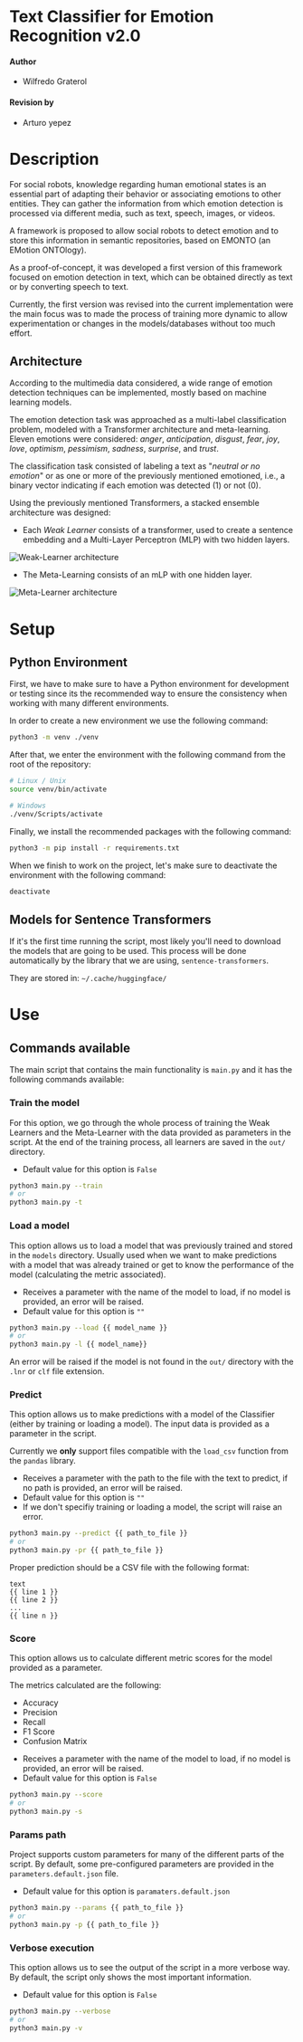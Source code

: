 # Text Classifier for Emotion Recognition v2.0

#### Author
- Wilfredo Graterol

#### Revision by
- Arturo yepez

# Description

For social robots, knowledge regarding human emotional states is an essential part of adapting their behavior or associating emotions to other entities. They can gather the information from which emotion detection is processed via different media, such as text, speech, images, or videos.

A framework is proposed to allow social robots to detect emotion and to store this information in semantic repositories, based on EMONTO (an EMotion ONTOlogy).

As a proof-of-concept, it was developed a first version of this framework focused on emotion detection in text, which can be obtained directly as text or by converting speech to text.

Currently, the first version was revised into the current implementation were the main focus was to made the process of training more dynamic to allow experimentation or changes in the models/databases without too much effort.

## Architecture

According to the multimedia data considered, a wide range of emotion detection techniques can be implemented, mostly based on machine learning models.

The emotion detection task was approached as a multi-label classification problem, modeled with a Transformer architecture and meta-learning. Eleven emotions were considered: *anger*, *anticipation*, *disgust*, *fear*, *joy*, *love*, *optimism*, *pessimism*, *sadness*, *surprise*, and *trust*.

The classification task consisted of labeling a text as "*neutral or no emotion*" or as one or more of the previously mentioned emotioned, i.e., a binary vector indicating if each emotion was detected (1) or not (0).

Using the previously mentioned Transformers, a stacked ensemble architecture was designed:
* Each *Weak Learner* consists of a transformer, used to create a sentence embedding and a Multi-Layer Perceptron (MLP) with two hidden layers.

![Weak-Learner architecture](./assets/img/weak-learner.png)

* The Meta-Learning consists of an mLP with one hidden layer.

![Meta-Learner architecture](./assets/img/meta-learner.png)


# Setup

## Python Environment

First, we have to make sure to have a Python environment for development or testing since its the recommended way to ensure the consistency when working with many different environments.

In order to create a new environment we use the following command:
```bash
python3 -m venv ./venv
```

After that, we enter the environment with the following command from the root of the repository:
```bash
# Linux / Unix
source venv/bin/activate

# Windows
./venv/Scripts/activate
```

Finally, we install the recommended packages with the following command:
```bash
python3 -m pip install -r requirements.txt
```

When we finish to work on the project, let's make sure to deactivate the environment with the following command:
```bash
deactivate
```

## Models for Sentence Transformers

If it's the first time running the script, most likely you'll need to download the models that are going to be used. This process will be done automatically by the library that we are using, `sentence-transformers`.

They are stored in: `~/.cache/huggingface/`

# Use

## Commands available

The main script that contains the main functionality is `main.py` and it has the following commands available:

### Train the model
For this option, we go through the whole process of training the Weak Learners and the Meta-Learner with the data provided as parameters in the script. At the end of the training process, all learners are saved in the `out/` directory.

* Default value for this option is `False`

```bash
python3 main.py --train
# or
python3 main.py -t
```

### Load a model
This option allows us to load a model that was previously trained and stored in the `models` directory. Usually used when we want to make predictions with a model that was already trained or get to know the performance of the model  (calculating the metric associated).

* Receives a parameter with the name of the model to load, if no model is provided, an error will be raised.
* Default value for this option is `""`

```bash
python3 main.py --load {{ model_name }}
# or
python3 main.py -l {{ model_name}}
```

An error will be raised if the model is not found in the `out/` directory with the `.lnr` or `clf` file extension.

### Predict
This option allows us to make predictions with a model of the Classifier (either by training or loading a model). The input data is provided as a parameter in the script.

Currently we **only** support files compatible with the `load_csv` function from the `pandas` library. 

* Receives a parameter with the path to the file with the text to predict, if no path is provided, an error will be raised.
* Default value for this option is `""`
* If we don't specifiy training or loading a model, the script will raise an error.

```bash
python3 main.py --predict {{ path_to_file }}
# or
python3 main.py -pr {{ path_to_file }}
```

Proper prediction should be a CSV file with the following format:
```csv
text
{{ line 1 }}
{{ line 2 }}
...
{{ line n }}
```

### Score
This option allows us to calculate different metric scores for the model provided as a parameter. 

The metrics calculated are the following:
- Accuracy
- Precision
- Recall
- F1 Score
- Confusion Matrix

* Receives a parameter with the name of the model to load, if no model is provided, an error will be raised.
* Default value for this option is `False`

```bash
python3 main.py --score
# or
python3 main.py -s
```

### Params path
Project supports custom parameters for many of the different parts of the script. By default, some pre-configured parameters are provided in the `parameters.default.json` file.

* Default value for this option is `paramaters.default.json`

```bash
python3 main.py --params {{ path_to_file }}
# or
python3 main.py -p {{ path_to_file }}
```

### Verbose execution
This option allows us to see the output of the script in a more verbose way. By default, the script only shows the most important information.

* Default value for this option is `False`

```bash
python3 main.py --verbose
# or
python3 main.py -v
```